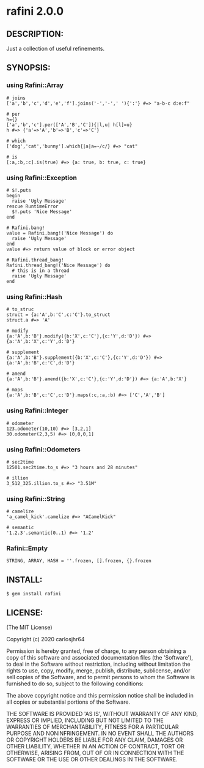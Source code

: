 # rafini 2.0.0

## DESCRIPTION:

Just a collection of useful refinements.

## SYNOPSIS:

### using Rafini::Array

    # joins
    ['a','b','c','d','e','f'].joins('-','-',' '){':'} #=> "a-b-c d:e:f"

    # per
    h={}
    ['a','b','c'].per(['A','B','C']){|l,u| h[l]=u}
    h #=> {'a'=>'A','b'=>'B','c'=>'C'}

    # which
    ['dog','cat','bunny'].which{|a|a=~/c/} #=> "cat"

    # is
    [:a,:b,:c].is(true) #=> {a: true, b: true, c: true}

### using Rafini::Exception

    # $!.puts
    begin
      raise 'Ugly Message'
    rescue RuntimeError
      $!.puts 'Nice Message'
    end

    # Rafini.bang!
    value = Rafini.bang!('Nice Message') do
      raise 'Ugly Message'
    end
    value #=> return value of block or error object

    # Rafini.thread_bang!
    Rafini.thread_bang!('Nice Message') do
      # this is in a thread
      raise 'Ugly Message'
    end

### using Rafini::Hash

    # to_struc
    struct = {a:'A',b:'C',c:'C'}.to_struct
    struct.a #=> 'A'

    # modify
    {a:'A',b:'B'}.modify({b:'X',c:'C'},{c:'Y',d:'D'}) #=> {a:'A',b:'X',c:'Y',d:'D'}

    # supplement
    {a:'A',b:'B'}.supplement({b:'X',c:'C'},{c:'Y',d:'D'}) #=> {a:'A',b:'B',c:'C',d:'D'}

    # amend
    {a:'A',b:'B'}.amend({b:'X',c:'C'},{c:'Y',d:'D'}) #=> {a:'A',b:'X'}

    # maps
    {a:'A',b:'B',c:'C',c:'D'}.maps(:c,:a,:b) #=> ['C','A','B']

### using Rafini::Integer

    # odometer
    123.odometer(10,10) #=> [3,2,1]
    30.odometer(2,3,5) #=> [0,0,0,1]

### using Rafini::Odometers

    # sec2time
    12501.sec2time.to_s #=> "3 hours and 28 minutes"

    # illion
    3_512_325.illion.to_s #=> "3.51M"

### using Rafini::String

    # camelize
    'a_camel_kick'.camelize #=> "ACamelKick"

    # semantic
    '1.2.3'.semantic(0..1) #=> '1.2'

### Rafini::Empty

    STRING, ARRAY, HASH = ''.frozen, [].frozen, {}.frozen

## INSTALL:

    $ gem install rafini

## LICENSE:

(The MIT License)

Copyright (c) 2020 carlosjhr64

Permission is hereby granted, free of charge, to any person obtaining
a copy of this software and associated documentation files (the
'Software'), to deal in the Software without restriction, including
without limitation the rights to use, copy, modify, merge, publish,
distribute, sublicense, and/or sell copies of the Software, and to
permit persons to whom the Software is furnished to do so, subject to
the following conditions:

The above copyright notice and this permission notice shall be
included in all copies or substantial portions of the Software.

THE SOFTWARE IS PROVIDED 'AS IS', WITHOUT WARRANTY OF ANY KIND,
EXPRESS OR IMPLIED, INCLUDING BUT NOT LIMITED TO THE WARRANTIES OF
MERCHANTABILITY, FITNESS FOR A PARTICULAR PURPOSE AND NONINFRINGEMENT.
IN NO EVENT SHALL THE AUTHORS OR COPYRIGHT HOLDERS BE LIABLE FOR ANY
CLAIM, DAMAGES OR OTHER LIABILITY, WHETHER IN AN ACTION OF CONTRACT,
TORT OR OTHERWISE, ARISING FROM, OUT OF OR IN CONNECTION WITH THE
SOFTWARE OR THE USE OR OTHER DEALINGS IN THE SOFTWARE.
